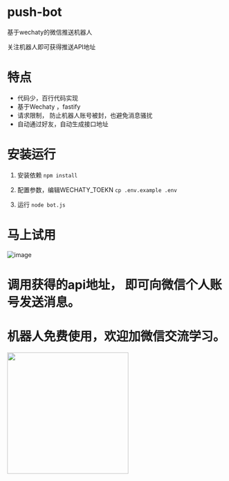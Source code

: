 # push-bot
基于wechaty的微信推送机器人

关注机器人即可获得推送API地址

# 特点
* 代码少，百行代码实现
* 基于Wechaty ，fastify
* 请求限制， 防止机器人账号被封，也避免消息骚扰
* 自动通过好友，自动生成接口地址


# 安装运行

1. 安装依赖 `npm install`

2. 配置参数，编辑WECHATY_TOEKN   `cp .env.example .env`

3. 运行 `node bot.js`

# 马上试用



![image](https://user-images.githubusercontent.com/543287/126447077-48823663-cf5d-433b-b51d-8096f634477d.png)


# 调用获得的api地址， 即可向微信个人账号发送消息。

# 机器人免费使用，欢迎加微信交流学习。

<img src="http://wimg.caidan2.com/cuimage/20210720152927_TKeX2J_Screenshot.png" width="280px"/>
